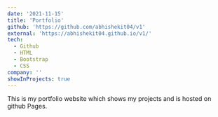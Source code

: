 ```yaml
---
date: '2021-11-15'
title: 'Portfolio'
github: 'https://github.com/abhishekit04/v1'
external: 'https://abhishekit04.github.io/v1/'
tech:
  - Github
  - HTML
  - Bootstrap
  - CSS
company: ''
showInProjects: true
---
```


This is my portfolio website which shows my projects and is hosted on github Pages.
